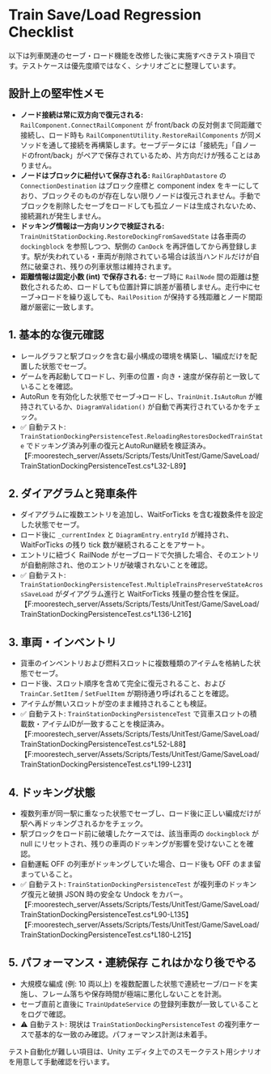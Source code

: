 # Train Save/Load Regression Checklist

以下は列車関連のセーブ・ロード機能を改修した後に実施すべきテスト項目です。テストケースは優先度順ではなく、シナリオごとに整理しています。

## 設計上の堅牢性メモ
- **ノード接続は常に双方向で復元される:** `RailComponent.ConnectRailComponent` が front/back の反対側まで同距離で接続し、ロード時も `RailComponentUtility.RestoreRailComponents` が同メソッドを通して接続を再構築します。セーブデータには「接続先」「自ノードのfront/back」がペアで保存されているため、片方向だけが残ることはありません。
- **ノードはブロックに紐付いて保存される:** `RailGraphDatastore` の `ConnectionDestination` はブロック座標と component index をキーにしており、ブロックそのものが存在しない限りノードは復元されません。手動でブロックを削除したセーブをロードしても孤立ノードは生成されないため、接続漏れが発生しません。
- **ドッキング情報は一方向リンクで検証される:** `TrainUnitStationDocking.RestoreDockingFromSavedState` は各車両の `dockingblock` を参照しつつ、駅側の `CanDock` を再評価してから再登録します。駅が失われている・車両が削除されている場合は該当ハンドルだけが自然に破棄され、残りの列車状態は維持されます。
- **距離情報は固定小数 (int) で保存される:** セーブ時に `RailNode` 間の距離は整数化されるため、ロードしても位置計算に誤差が蓄積しません。走行中にセーブ→ロードを繰り返しても、`RailPosition` が保持する残距離とノード間距離が厳密に一致します。

## 1. 基本的な復元確認
- レールグラフと駅ブロックを含む最小構成の環境を構築し、1編成だけを配置した状態でセーブ。
- ゲームを再起動してロードし、列車の位置・向き・速度が保存前と一致していることを確認。
- AutoRun を有効化した状態でセーブ→ロードし、`TrainUnit.IsAutoRun` が維持されているか、`DiagramValidation()` が自動で再実行されているかをチェック。
- ✅ 自動テスト: `TrainStationDockingPersistenceTest.ReloadingRestoresDockedTrainState` でドッキング済み列車の復元とAutoRun継続を検証済み。【F:moorestech_server/Assets/Scripts/Tests/UnitTest/Game/SaveLoad/TrainStationDockingPersistenceTest.cs†L32-L89】

## 2. ダイアグラムと発車条件
- ダイアグラムに複数エントリを追加し、WaitForTicks を含む複数条件を設定した状態でセーブ。
- ロード後に `_currentIndex` と `DiagramEntry.entryId` が維持され、WaitForTicks の残り tick 数が継続されることをアサート。
- エントリに紐づく RailNode がセーブロードで欠損した場合、そのエントリが自動削除され、他のエントリが破壊されないことを確認。
- ✅ 自動テスト: `TrainStationDockingPersistenceTest.MultipleTrainsPreserveStateAcrossSaveLoad` がダイアグラム進行と WaitForTicks 残量の整合性を保証。【F:moorestech_server/Assets/Scripts/Tests/UnitTest/Game/SaveLoad/TrainStationDockingPersistenceTest.cs†L136-L216】

## 3. 車両・インベントリ
- 貨車のインベントリおよび燃料スロットに複数種類のアイテムを格納した状態でセーブ。
- ロード後、スロット順序を含めて完全に復元されること、および `TrainCar.SetItem` / `SetFuelItem` が期待通り呼ばれることを確認。
- アイテムが無いスロットが空のまま維持されることも検証。
- ✅ 自動テスト: `TrainStationDockingPersistenceTest` で貨車スロットの積載数・アイテムIDが一致することを検証済み。【F:moorestech_server/Assets/Scripts/Tests/UnitTest/Game/SaveLoad/TrainStationDockingPersistenceTest.cs†L52-L88】【F:moorestech_server/Assets/Scripts/Tests/UnitTest/Game/SaveLoad/TrainStationDockingPersistenceTest.cs†L199-L231】

## 4. ドッキング状態
- 複数列車が同一駅に重なった状態でセーブし、ロード後に正しい編成だけが駅へ再ドッキングされるかをチェック。
- 駅ブロックをロード前に破壊したケースでは、該当車両の `dockingblock` が null にリセットされ、残りの車両のドッキングが影響を受けないことを確認。
- 自動運転 OFF の列車がドッキングしていた場合、ロード後も OFF のまま留まっていること。
- ✅ 自動テスト: `TrainStationDockingPersistenceTest` が複列車のドッキング復元と破損 JSON 時の安全な Undock をカバー。【F:moorestech_server/Assets/Scripts/Tests/UnitTest/Game/SaveLoad/TrainStationDockingPersistenceTest.cs†L90-L135】【F:moorestech_server/Assets/Scripts/Tests/UnitTest/Game/SaveLoad/TrainStationDockingPersistenceTest.cs†L180-L215】

## 5. パフォーマンス・連続保存 これはかなり後でやる
- 大規模な編成 (例: 10 両以上) を複数配置した状態で連続セーブ/ロードを実施し、フレーム落ちや保存時間が極端に悪化しないことを計測。
- セーブ直前と直後に `TrainUpdateService` の登録列車数が一致していることをログで確認。
- ⚠️ 自動テスト: 現状は `TrainStationDockingPersistenceTest` の複列車ケースで基本的な一致のみ確認。パフォーマンス計測は未着手。

テスト自動化が難しい項目は、Unity エディタ上でのスモークテスト用シナリオを用意して手動確認を行います。
